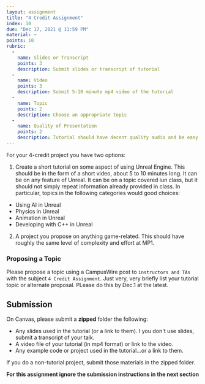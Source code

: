 ```yaml
---
layout: assignment
title: "4 Credit Assignment"
index: 10
due: "Dec 17, 2021 @ 11:59 PM"
material: ~
points: 10
rubric:
  -
    name: Slides or Transcript
    points: 3
    description: Submit slides or transcript of tutorial
  - 
    name: Video
    points: 3
    description: Submit 5-10 minute mp4 video of the tutorial 
  -
    name: Topic
    points: 2
    description: Choose an appropriate topic
  - 
    name: Quality of Presentation
    points: 2
    description: Tutorial should have decent quality audio and be easy to follow.  
--- 
```


For your 4-credit project you have two options:

1. Create a short tutorial on some aspect of using Unreal Engine. This should be in the form of a short video, about 5 to 10 minutes long. It can be on any feature of Unreal. It can be on a topic covered iun class, but it should not simply repeat information already provided in class. In particular, topics in the following categories would good choices:
+ Using AI in Unreal
+ Physics in Unreal
+ Animation in Unreal
+ Developing with C++ in Unreal

2. A project you propose on anything game-related. This should have roughly the same level of complexity and effort at MP1.

### Proposing a Topic ###

Please propose a topic using a CampusWire post to `instructors and TAs` with the subject `4 Credit Assignment`. Just very, very briefly list your tutorial topic or alternate proposal. PLease do this by Dec.1 at the latest.  

## Submission ###

On Canvas, please submit a **zipped** folder the following:
+ Any slides used in the tutorial (or a link to them). I you don't use slides, submit a transcript of your talk.
+ A video file of your tutorial (in mp4 format) or link to the video.
+ Any example code or project used in the tutorial...or a link to them.

If you do a non-tutorial project, submit those materials in the zipped folder.

**For this assignment ignore the submission instructions in the next section**
